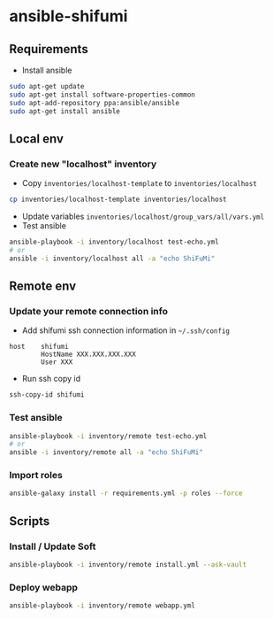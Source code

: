 # ansible-shifumi

## Requirements

* Install ansible

```bash
sudo apt-get update
sudo apt-get install software-properties-common
sudo apt-add-repository ppa:ansible/ansible
sudo apt-get install ansible
```

## Local env

### Create new "localhost" inventory

* Copy `inventories/localhost-template` to `inventories/localhost`
```bash
cp inventories/localhost-template inventories/localhost
```
* Update variables `inventories/localhost/group_vars/all/vars.yml`
* Test ansible

```bash
ansible-playbook -i inventory/localhost test-echo.yml
# or
ansible -i inventory/localhost all -a "echo ShiFuMi"
```

## Remote env

### Update your remote connection info

* Add shifumi ssh connection information in ``~/.ssh/config``

```
host    shifumi
        HostName XXX.XXX.XXX.XXX
        User XXX
```

* Run ssh copy id

```bash
ssh-copy-id shifumi
```

### Test ansible

```bash
ansible-playbook -i inventory/remote test-echo.yml
# or
ansible -i inventory/remote all -a "echo ShiFuMi"
```

### Import roles

```bash
ansible-galaxy install -r requirements.yml -p roles --force
```

## Scripts

### Install / Update Soft

```bash
ansible-playbook -i inventory/remote install.yml --ask-vault
```


### Deploy webapp

```bash
ansible-playbook -i inventory/remote webapp.yml
```
